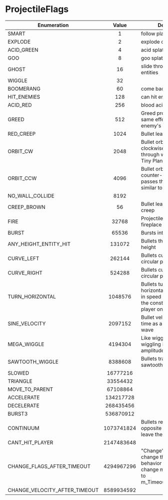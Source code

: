 # ProjectileFlags

|Enumeration|Value|Description|
|-----------|:---:|-----------|
|SMART|1|follow player|
|EXPLODE|2|explode on impact|
|ACID_GREEN|4|acid splat on impact|
|GOO|8|goo splat on impact|
|GHOST|16|slide through solid entities|
|WIGGLE|32||
|BOOMERANG|60|come back|
|HIT_ENEMIES|128|can hit enemies|
|ACID_RED|256|blood acid|
|GREED|512|Greed projectiles have same effect as Greed enemy's bullets.|
|RED_CREEP|1024|Bullet leaves a red creep|
|ORBIT_CW|2048|Bullet orbits a point clockwise and passes through walls similar to Tiny Planet|
|ORBIT_CCW|4096|Bullet orbits a point counter-clockwise and passes through walls similar to Tiny Planet|
|NO_WALL_COLLIDE|8192||
|CREEP_BROWN|56|Bullet leaves a brown creep|
|FIRE|32768|Projectile was cast by a fireplace|
|BURST|65536|Bursts into more bullets|
|ANY_HEIGHT_ENTITY_HIT|131072|Bullets that can hit at any height|
|CURVE_LEFT|262144|Bullets curve slightly on a circular path|
|CURVE_RIGHT|524288|Bullets curve slightly on a circular path|
|TURN_HORIZONTAL|1048576|Bullets turn and go horizontally and increase in speed when they pass the const static uint64_t player on either side|
|SINE_VELOCITY|2097152|Bullet velocity varies over time as a function of a wave|
|MEGA_WIGGLE|4194304|Like wiggle worm but the wiggling increases in amplitude over time|
|SAWTOOTH_WIGGLE|8388608|Bullets travel on a sawtooth shaped path|
|SLOWED|16777216||
|TRIANGLE|33554432||
|MOVE_TO_PARENT|67108864||
|ACCELERATE|134217728||
|DECELERATE|268435456||
|BURST3|536870912||
|CONTINUUM|1073741824|Bullets reappear from the opposite side as they leave the screen|
|CANT_HIT_PLAYER|2147483648||
|CHANGE_FLAGS_AFTER_TIMEOUT|4294967296|"Change" flags will change the bullet's behavior after a timeout. change m_ProjectileFlags to m_TimeoutProjectileFlags.|
|CHANGE_VELOCITY_AFTER_TIMEOUT|8589934592||
